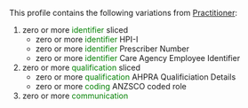 This profile contains the following variations from [Practitioner](http://hl7.org/fhir/STU3/Practitioner.html):

1. zero or more <span style='color:green'> identifier </span>  sliced
   * zero or more <span style='color:green'> identifier </span> HPI-I
   * zero or more <span style='color:green'> identifier </span> Prescriber Number
   * zero or more <span style='color:green'> identifier </span> Care Agency Employee Identifier
1. zero or more <span style='color:green'> qualification </span>  sliced
   * zero or more <span style='color:green'> qualification </span> AHPRA Qualificiation Details
   * zero or more <span style='color:green'> coding </span> ANZSCO coded role
1. zero or more <span style='color:green'> communication </span> 